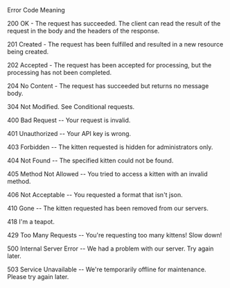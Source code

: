  
 Error Code	Meaning

  200   	OK - The request has succeeded. The client can read the result of the request in the body and the headers of the response.

  201	   Created - The request has been fulfilled and resulted in a new resource being created.

  202	  Accepted - The request has been accepted for processing, but the processing has not been completed.
 
  204  	No Content - The request has succeeded but returns no message body.

  304	  Not Modified. See Conditional requests.

  400	    Bad Request -- Your request is invalid.
  
  401	    Unauthorized -- Your API key is wrong.
  
  403   	Forbidden -- The kitten requested is hidden for administrators only.
  
  404	    Not Found -- The specified kitten could not be found.
  
  405	    Method Not Allowed -- You tried to access a kitten with an invalid method.
  
  406	    Not Acceptable -- You requested a format that isn't json.
  
  410	    Gone -- The kitten requested has been removed from our servers.
  
  418	    I'm a teapot.
  
  429	    Too Many Requests -- You're requesting too many kittens! Slow down!
  
  500	    Internal Server Error -- We had a problem with our server. Try again later.
  
  503	    Service Unavailable -- We're temporarily offline for maintenance. Please try again later.
